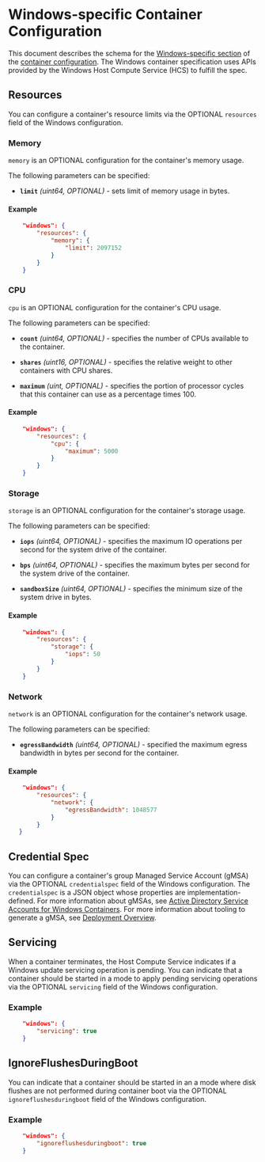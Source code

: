 # <a name="windowsSpecificContainerConfiguration" />Windows-specific Container Configuration

This document describes the schema for the [Windows-specific section](config.md#platform-specific-configuration) of the [container configuration](config.md).
The Windows container specification uses APIs provided by the Windows Host Compute Service (HCS) to fulfill the spec.

## <a name="configWindowsResources" />Resources

You can configure a container's resource limits via the OPTIONAL `resources` field of the Windows configuration.

### <a name="configWindowsMemory" />Memory

`memory` is an OPTIONAL configuration for the container's memory usage.

The following parameters can be specified:

* **`limit`** *(uint64, OPTIONAL)* - sets limit of memory usage in bytes.

#### Example

```json
    "windows": {
        "resources": {
            "memory": {
                "limit": 2097152
            }
        }
    }
```

### <a name="configWindowsCpu" />CPU

`cpu` is an OPTIONAL configuration for the container's CPU usage.

The following parameters can be specified:

* **`count`** *(uint64, OPTIONAL)* - specifies the number of CPUs available to the container.

* **`shares`** *(uint16, OPTIONAL)* - specifies the relative weight to other containers with CPU shares.

* **`maximum`** *(uint, OPTIONAL)* - specifies the portion of processor cycles that this container can use as a percentage times 100.

#### Example

```json
    "windows": {
        "resources": {
            "cpu": {
                "maximum": 5000
            }
        }
    }
```

### <a name="configWindowsStorage" />Storage

`storage` is an OPTIONAL configuration for the container's storage usage.

The following parameters can be specified:

* **`iops`** *(uint64, OPTIONAL)* - specifies the maximum IO operations per second for the system drive of the container.

* **`bps`** *(uint64, OPTIONAL)* - specifies the maximum bytes per second for the system drive of the container.

* **`sandboxSize`** *(uint64, OPTIONAL)* - specifies the minimum size of the system drive in bytes.

#### Example

```json
    "windows": {
        "resources": {
            "storage": {
                "iops": 50
            }
        }
    }
```

### <a name="configWindowsNetwork" />Network

`network` is an OPTIONAL configuration for the container's network usage.

The following parameters can be specified:

* **`egressBandwidth`** *(uint64, OPTIONAL)* - specified the maximum egress bandwidth in bytes per second for the container.

#### Example

```json
    "windows": {
        "resources": {
            "network": {
                "egressBandwidth": 1048577
            }
        }
   }
```

## <a name="configWindowsCredentialSpec" />Credential Spec

You can configure a container's group Managed Service Account (gMSA) via the OPTIONAL `credentialspec` field of the Windows configuration.
The `credentialspec` is a JSON object whose properties are implementation-defined.
For more information about gMSAs, see [Active Directory Service Accounts for Windows Containers][gMSAOverview].
For more information about tooling to generate a gMSA, see [Deployment Overview][gMSATooling].


[gMSAOverview]: https://aka.ms/windowscontainers/manage-serviceaccounts
[gMSATooling]: https://aka.ms/windowscontainers/credentialspec-tools

## <a name="configWindowsServicing" />Servicing

When a container terminates, the Host Compute Service indicates if a Windows update servicing operation is pending.
You can indicate that a container should be started in a mode to apply pending servicing operations via the OPTIONAL `servicing` field of the Windows configuration.

### Example

```json
    "windows": {
        "servicing": true
    }
```

## <a name="configWindowsIgnoreFlushesDuringBoot" />IgnoreFlushesDuringBoot

You can indicate that a container should be started in an a mode where disk flushes are not performed during container boot via the OPTIONAL `ignoreflushesduringboot` field of the Windows configuration.

### Example

```json
    "windows": {
        "ignoreflushesduringboot": true
    }
```